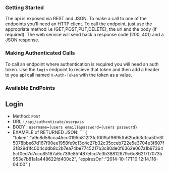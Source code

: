 
### Getting Started
The api is exposed via REST and JSON. To make a call to one of the endpoints you'll need an HTTP client. To call the endpoint, just use the appropriate method i.e (GET,POST,PUT,DELETE), the url and the body (if required). The web service will send back a response code (200, 401) and a JSON response.

### Making Authenticated Calls
To call an endpoint where authentication is required you will need an auth token. Use the `login` endpoint to recieve that token and then add a header to you api call named `X-Auth-Token` with the token as a value. 

### Available EndPoints
	
Login
-----
* Method: `POST`
* URL   : `/api/authenticate/userpass`
* BODY  : `username={users email}&password={users password}`
* EXAMPLE of RETURNED JSON: ``` {
	"token":"a9c8d56cca45cc0195b812f3fcf009af9695fb62bdb3c1ca50e3f5078bbe67d167f90ee1958fe9c13c4c27b32c35cceb722e5e3704e3f607f3f829d1fc004cddb8c2b7ea74be7745217b3c80de0f6362e067a1b973645cf0ed7d7ccc85167a6c739e85f487efcd7e3b38812679c6c862f7f7073b953e7b81a1a448622fd400c2",
	"expiresOn":"2014-10-17T10:12:14.116-04:00"
	}
```
